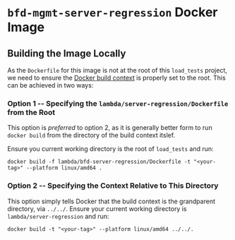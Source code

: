 # `bfd-mgmt-server-regression` Docker Image

## Building the Image Locally

As the `Dockerfile` for this image is not at the root of this `load_tests` project, we need to ensure the [Docker build context](https://docs.docker.com/engine/reference/commandline/build/#description) is properly set to the root. This can be achieved in two ways:

### Option 1 -- Specifying the `lambda/server-regression/Dockerfile` from the Root

This option is _preferred_ to option 2, as it is generally better form to run `docker build` from the directory of the build context itslef.

Ensure you current working directory is the root of `load_tests` and run:

```
docker build -f lambda/bfd-server-regression/Dockerfile -t "<your-tag>" --platform linux/amd64 .
```

### Option 2 -- Specifying the Context Relative to This Directory

This option simply tells Docker that the build context is the grandparent directory, via `../../`. Ensure your current working directory is `lambda/server-regression` and run:

```
docker build -t "<your-tag>" --platform linux/amd64 ../../.
```
